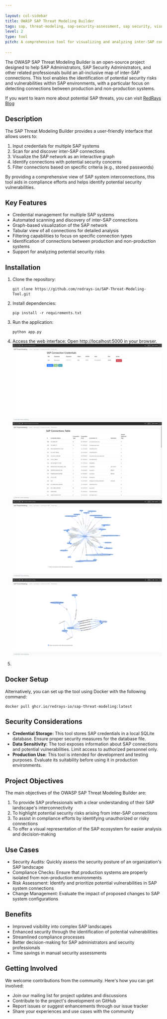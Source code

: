 ```yaml
---

layout: col-sidebar
title: OWASP SAP Threat Modeling Builder
tags: sap, threat-modeling, sap-security-assessment, sap security, visualization
level: 2
type: tool
pitch: A comprehensive tool for visualizing and analyzing inter-SAP connections to identify potential security risks

---
```


The OWASP SAP Threat Modeling Builder is an open-source project designed to help SAP Administrators, SAP Security Administrators, and other related professionals build an all-inclusive map of inter-SAP connections. This tool enables the identification of potential security risks and vulnerabilities within SAP environments, with a particular focus on detecting connections between production and non-production systems.

If you want to learn more about potential SAP threats, you can visit [RedRays Blog](https://redrays.io/blog/securing-sap-server-connections-threat-modeling/)
## Description

The SAP Threat Modeling Builder provides a user-friendly interface that allows users to:

1. Input credentials for multiple SAP systems
2. Scan for and discover inter-SAP connections
3. Visualize the SAP network as an interactive graph
4. Identify connections with potential security concerns
5. Filter connections based on specific criteria (e.g., stored passwords)

By providing a comprehensive view of SAP system interconnections, this tool aids in compliance efforts and helps identify potential security vulnerabilities.

## Key Features

- Credential management for multiple SAP systems
- Automated scanning and discovery of inter-SAP connections
- Graph-based visualization of the SAP network
- Tabular view of all connections for detailed analysis
- Filtering capabilities to focus on specific connection types
- Identification of connections between production and non-production systems
- Support for analyzing potential security risks

## Installation

1. Clone the repository:
   ```
   git clone https://github.com/redrays-io/SAP-Threat-Modeling-Tool.git
   ```

2. Install dependencies:
   ```
   pip install -r requirements.txt
   ```

3. Run the application:
   ```
   python app.py
   ```

4. Access the web interface: Open http://localhost:5000 in your browser.
   ![screenshot](assets/images/1.png)
   ![screenshot](assets/images/2.png)
   ![screenshot](assets/images/3.png)
   ![screenshot](assets/images/4.png)
5. 
## Docker Setup

Alternatively, you can set up the tool using Docker with the following command:

```
docker pull ghcr.io/redrays-io/sap-threat-modeling:latest
```

## Security Considerations

- **Credential Storage:** This tool stores SAP credentials in a local SQLite database. Ensure proper security measures for the database file.
- **Data Sensitivity:** The tool exposes information about SAP connections and potential vulnerabilities. Limit access to authorized personnel only.
- **Production Use:** This tool is intended for development and testing purposes. Evaluate its suitability before using it in production environments.
## Project Objectives

The main objectives of the OWASP SAP Threat Modeling Builder are:

1. To provide SAP professionals with a clear understanding of their SAP landscape's interconnectivity
2. To highlight potential security risks arising from inter-SAP connections
3. To assist in compliance efforts by identifying unauthorized or risky connections
4. To offer a visual representation of the SAP ecosystem for easier analysis and decision-making

## Use Cases

- Security Audits: Quickly assess the security posture of an organization's SAP landscape
- Compliance Checks: Ensure that production systems are properly isolated from non-production environments
- Risk Assessment: Identify and prioritize potential vulnerabilities in SAP system connections
- Change Management: Evaluate the impact of proposed changes to SAP system configurations

## Benefits

- Improved visibility into complex SAP landscapes
- Enhanced security through the identification of potential vulnerabilities
- Streamlined compliance processes
- Better decision-making for SAP administrators and security professionals
- Time savings in manual security assessments

## Getting Involved

We welcome contributions from the community. Here's how you can get involved:

- Join our mailing list for project updates and discussions
- Contribute to the project's development on GitHub
- Report issues or suggest enhancements through our issue tracker
- Share your experiences and use cases with the community
